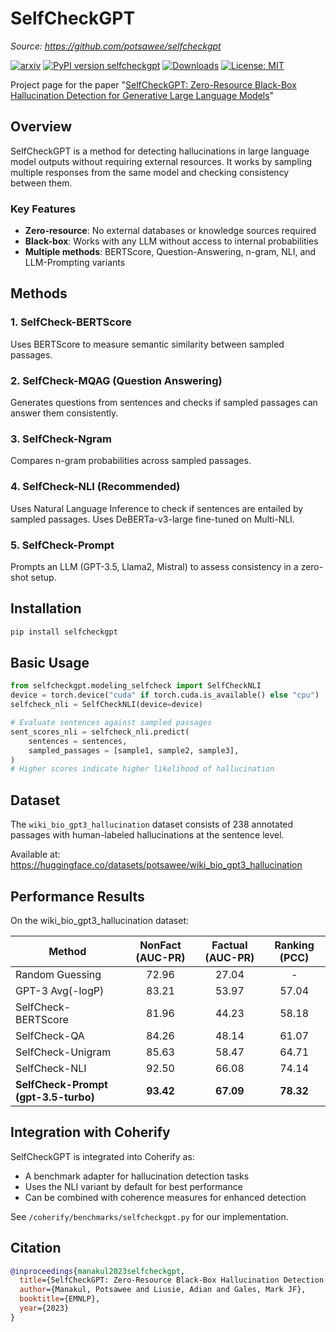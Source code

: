 # SelfCheckGPT

*Source: https://github.com/potsawee/selfcheckgpt*

[![arxiv](https://img.shields.io/badge/arXiv-2303.08896-b31b1b.svg)](https://arxiv.org/abs/2303.08896)
[![PyPI version selfcheckgpt](https://badge.fury.io/py/selfcheckgpt.svg?kill_cache=1)](https://pypi.python.org/pypi/selfcheckgpt/)
[![Downloads](https://pepy.tech/badge/selfcheckgpt)](https://pepy.tech/project/selfcheckgpt)
[![License: MIT](https://img.shields.io/badge/License-MIT-green.svg)](https://opensource.org/licenses/MIT)

Project page for the paper "[SelfCheckGPT: Zero-Resource Black-Box Hallucination Detection for Generative Large Language Models](https://arxiv.org/abs/2303.08896)"

## Overview

SelfCheckGPT is a method for detecting hallucinations in large language model outputs without requiring external resources. It works by sampling multiple responses from the same model and checking consistency between them.

### Key Features

- **Zero-resource**: No external databases or knowledge sources required
- **Black-box**: Works with any LLM without access to internal probabilities
- **Multiple methods**: BERTScore, Question-Answering, n-gram, NLI, and LLM-Prompting variants

## Methods

### 1. SelfCheck-BERTScore
Uses BERTScore to measure semantic similarity between sampled passages.

### 2. SelfCheck-MQAG (Question Answering)
Generates questions from sentences and checks if sampled passages can answer them consistently.

### 3. SelfCheck-Ngram
Compares n-gram probabilities across sampled passages.

### 4. SelfCheck-NLI (Recommended)
Uses Natural Language Inference to check if sentences are entailed by sampled passages. Uses DeBERTa-v3-large fine-tuned on Multi-NLI.

### 5. SelfCheck-Prompt
Prompts an LLM (GPT-3.5, Llama2, Mistral) to assess consistency in a zero-shot setup.

## Installation

```bash
pip install selfcheckgpt
```

## Basic Usage

```python
from selfcheckgpt.modeling_selfcheck import SelfCheckNLI
device = torch.device("cuda" if torch.cuda.is_available() else "cpu")
selfcheck_nli = SelfCheckNLI(device=device)

# Evaluate sentences against sampled passages
sent_scores_nli = selfcheck_nli.predict(
    sentences = sentences,                          
    sampled_passages = [sample1, sample2, sample3], 
)
# Higher scores indicate higher likelihood of hallucination
```

## Dataset

The `wiki_bio_gpt3_hallucination` dataset consists of 238 annotated passages with human-labeled hallucinations at the sentence level.

Available at: https://huggingface.co/datasets/potsawee/wiki_bio_gpt3_hallucination

## Performance Results

On the wiki_bio_gpt3_hallucination dataset:

| Method                                | NonFact (AUC-PR) | Factual (AUC-PR) | Ranking (PCC) |
|---------------------------------------|:----------------:|:----------------:|:-------------:|
| Random Guessing                       |      72.96       |      27.04       |       -       |
| GPT-3 Avg(-logP)                      |      83.21       |      53.97       |     57.04     |
| SelfCheck-BERTScore                   |      81.96       |      44.23       |     58.18     |
| SelfCheck-QA                          |      84.26       |      48.14       |     61.07     |
| SelfCheck-Unigram                     |      85.63       |      58.47       |     64.71     |
| SelfCheck-NLI                         |      92.50       |      66.08       |     74.14     |
| **SelfCheck-Prompt (gpt-3.5-turbo)**  |    **93.42**     |    **67.09**     |   **78.32**   |

## Integration with Coherify

SelfCheckGPT is integrated into Coherify as:
- A benchmark adapter for hallucination detection tasks
- Uses the NLI variant by default for best performance
- Can be combined with coherence measures for enhanced detection

See `/coherify/benchmarks/selfcheckgpt.py` for our implementation.

## Citation

```bibtex
@inproceedings{manakul2023selfcheckgpt,
  title={SelfCheckGPT: Zero-Resource Black-Box Hallucination Detection for Generative Large Language Models},
  author={Manakul, Potsawee and Liusie, Adian and Gales, Mark JF},
  booktitle={EMNLP},
  year={2023}
}
```